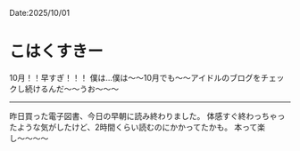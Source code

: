 Date:2025/10/01
# こはくすきー

10月！！早すぎ！！！
僕は…僕は〜〜10月でも〜〜アイドルのブログをチェックし続けるんだ〜〜うお〜〜〜

---

昨日買った電子図書、今日の早朝に読み終わりました。
体感すぐ終わっちゃったような気がしたけど、2時間くらい読むのにかかってたかも。
本って楽し〜〜〜〜
